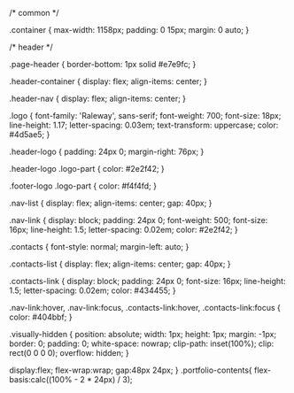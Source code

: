 /* common */

.container {
  max-width: 1158px;
  padding: 0 15px;
  margin: 0 auto;
}

/* header */

.page-header {
  border-bottom: 1px solid #e7e9fc;
}

.header-container {
  display: flex;
  align-items: center;
}

.header-nav {
  display: flex;
  align-items: center;
}

.logo {
  font-family: 'Raleway', sans-serif;
  font-weight: 700;
  font-size: 18px;
  line-height: 1.17;
  letter-spacing: 0.03em;
  text-transform: uppercase;
  color: #4d5ae5;
}

.header-logo {
  padding: 24px 0;
  margin-right: 76px;
}

.header-logo .logo-part {
  color: #2e2f42;
}

.footer-logo .logo-part {
  color: #f4f4fd;
}

.nav-list {
  display: flex;
  align-items: center;
  gap: 40px;
}

.nav-link {
  display: block;
  padding: 24px 0;
  font-weight: 500;
  font-size: 16px;
  line-height: 1.5;
  letter-spacing: 0.02em;
  color: #2e2f42;
}

.contacts {
  font-style: normal;
  margin-left: auto;
}

.contacts-list {
  display: flex;
  align-items: center;
  gap: 40px;
}

.contacts-link {
  display: block;
  padding: 24px 0;
  font-size: 16px;
  line-height: 1.5;
  letter-spacing: 0.02em;
  color: #434455;
}

.nav-link:hover,
.nav-link:focus,
.contacts-link:hover,
.contacts-link:focus {
  color: #404bbf;
}

.visually-hidden {
  position: absolute;
  width: 1px;
  height: 1px;
  margin: -1px;
  border: 0;
  padding: 0;
  white-space: nowrap;
  clip-path: inset(100%);
  clip: rect(0 0 0 0);
  overflow: hidden;
}

display:flex;
flex-wrap:wrap;
gap:48px 24px; 
}
.portfolio-contents{ 
flex-basis:calc((100% - 2 * 24px) / 3); 